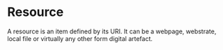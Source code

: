 # Resource

A resource is an item defined by its URI. It can be a webpage, webstrate, local file or virtually any other form digital artefact.